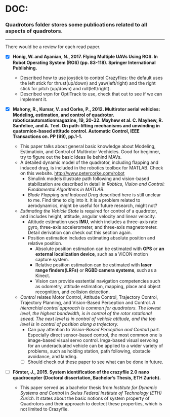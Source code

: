 # DOC:
### Quadrotors folder stores some publications related to all aspects of quadrotors.
---
There would be a review for each read paper.
- [x] **Hönig, W. and Ayanian, N., 2017. Flying Multiple UAVs Using ROS. In Robot Operating System (ROS) (pp. 83-118). Springer International Publishing.**
    - Described how to use joystick to control Crazyflies: the default uses the left stick for thrust(up/down) and yaw(left/right) and the right stick for pitch (up/down) and roll(left/right).
    - Described vrpn for OptiTrack to use, check that out to see if we can implement it.

- [x] **Mahony, R., Kumar, V. and Corke, P., 2012. Multirotor aerial vehicles: Modeling, estimation, and control of quadrotor. roboticsautomationmagazine, 19, 20-32. Mayhew et al. C. Mayhew, R. Sanfelice, and A. Teel. On path-lifting mechanisms and unwinding in quaternion-based attitude control. Automatic Control, IEEE Transactions on. PP (99), pp.1-1.**
	- This paper talks about general basic knowledge about Modeling, Estimatioin, and Control of Multirotor Vechicles. Good for beginner, try to figure out the basic ideas lie behind MAVs.
	- A detailed dynamic model of the quadrotor, including flapping and induced drag, is included in the robotics toolbox for MATLAB. Check on this website. http://www.petercorke.com/robot
		- Simulink models illustrate path following and vision-based stabilization are described in detail in *Robtics, Vision and Control: Fundamental Algorithms in MATLAB*.
		- *Blade Flapping and Induced Drag* described here is still unclear to me. Find time to dig into it. It is a problem related to aerodynamics, might be useful for future research, might not?
	- *Estimating the Vehicle State* is required for control of a quadrotor, and includes height, attitude, angular velocity and linear velocity.
		- Attitude estimation uses **IMU**, which includes a three-axis rate gyro, three-axis accelerometer, and three-axis magnetometer. Detail derivation can check out this section again.
		- Position estimation includes estimating absolute position and relative position.
			- Absolute position estimation can be estimated with **GPS** or **an external localization device**, such as a ViCON motion capture system.
			- Relative position estimation can be estimated with **laser range finders(LRFs)** or **RGBD camera systems**, such as a Kinect.
			- Vision can provide esstential navigation competencies such as odometry, attitude estimation, mapping, place and object recognition, and collision detection.
	- *Control* relates Motor Control, Attitude Control, Trajectory Control, Trajectory Planning, and Vision-Based Perception and Control. *A hierarchial control approach is common for quadrotors. The lowest level, the highest bandwidth, is in control of the rotor rotational speed. The next level is in control of vehicle attitude, and the top level is in control of position along a trajectory.*
		- Can pay attention to *Vision-Based Perception and Contorl* part. Especially direct sensor-based control, the most common one is image-based visual servo control. Imga-based visual servoing for an underactuated vehicle can be applied to a wider variety of problems, such as holding station, path following, obstacle avoidance, and landing.
		- [ ] Should check out these paper to see what can be done in future.

- [ ] **Förster, J., 2015. System identification of the crazyflie 2.0 nano quadrocopter (Doctoral dissertation, Bachelor’s Thesis, ETH Zurich).**
	- This paper served as a bachelor thesis from *Institute for Dynamic Systems and Control* in *Swiss Federal Institute of Technology (ETH) Zurich*. It states about the basic notions of system property of Quadrotors and their approach to dectect these properties, which is not limited to Crazyflie.